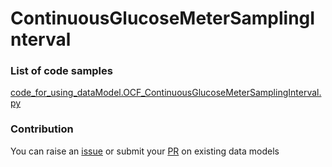 # ContinuousGlucoseMeterSamplingInterval

### List of code samples 

<!-- 50-List of code -->

<!-- [code entry](link) -->
[code_for_using_dataModel.OCF_ContinuousGlucoseMeterSamplingInterval.py](https://github.com/smart-data-models/dataModel.OCF/blob/master/ContinuousGlucoseMeterSamplingInterval/code/code_for_using_dataModel.OCF_ContinuousGlucoseMeterSamplingInterval.py)


<!-- /50-List of code -->

### Contribution
You can raise an [issue](https://github.com/smart-data-models/dataModel.OCF/issues) or submit your [PR](https://github.com/smart-data-models/dataModel.OCF/pulls) on existing data models
